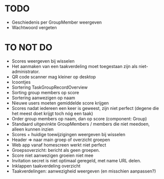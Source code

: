 # TODO
- Geschiedenis per GroupMember weergeven
- Wachtwoord vergeten

# TO NOT DO
- Scores weergeven bij wisselen
- Het aanmaken van een taakverdeling moet toegestaan zijn als niet-administrator.
- QR code scanner mag kleiner op desktop
- Icoontjes
- Sortering TaskGroupRecordOverview
- Sorting group members op score
- Sortering aanwezigen op naam
- Nieuwe users moeten gemiddelde score krijgen
- Scores nadat iedereen een keer is geweest, zijn niet perfect (degene die het meest doet krijgt toch nóg een taak)
- Order group members op naam, dan op score (component: Group)
- Standaard uitgevinkte GroupMembers / members die niet meedoen, alleen kunnen inzien
- Scores + huidige toewijzigingen weergeven bij wisselen
- Header => naar main groep of overzicht groepen
- Web app vanaf homescreen werkt niet perfect
- Groepsoverzicht: bericht als geen groepen.
- Score niet aanwezigen groeien niet mee
- Invitation secret is niet optimaal geregeld, met name URL delen.
- Inklappen taakverdeling overzicht
- Taakverdelingen: aanwezigheid weergeven (en misschien aanpassen?)
